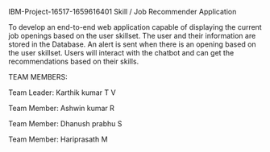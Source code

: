 IBM-Project-16517-1659616401
Skill / Job Recommender Application

To develop an end-to-end web application capable of displaying the current job openings based on the user skillset. The user and their information are stored in the Database. An alert is sent when there is an opening based on the user skillset. Users will interact with the chatbot and can get the recommendations based on their skills.

TEAM MEMBERS:

Team Leader: Karthik kumar T V

Team Member: Ashwin kumar R

Team Member: Dhanush prabhu S

Team Member: Hariprasath M

